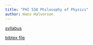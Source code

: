 ```yaml
---
title: "PHI 538 Philosophy of Physics"
author: Hans Halvorson
---
```


[syllabus](syllabus.pdf)

[bibtex file](relativity-lessons.bib)
